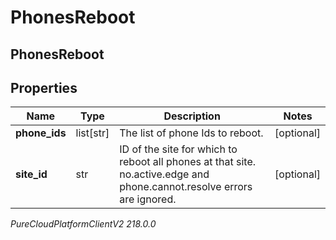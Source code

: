 # PhonesReboot

## PhonesReboot

## Properties

|Name | Type | Description | Notes|
|------------ | ------------- | ------------- | -------------|
| **phone_ids** | list[str] | The list of phone Ids to reboot. | [optional] |
| **site_id** | str | ID of the site for which to reboot all phones at that site. no.active.edge and phone.cannot.resolve errors are ignored. | [optional] |



_PureCloudPlatformClientV2 218.0.0_
